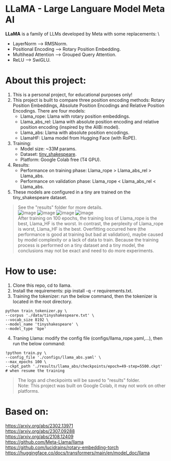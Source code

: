 # LLaMA - Large Languare Model Meta AI
**LLaMA** is a family of LLMs developed by Meta with some replacements: \
- LayerNorm ⟶ RMSNorm.
- Positional Encoding ⟶ Rotary Position Embedding.
- Multihead Attention ⟶ Grouped Query Attention.
- ReLU ⟶ SwiGLU.
# About this project:
1. This is a personal project, for educational purposes only!
2. This project is built to compare three position encoding methods: Rotary Position Embeddings, Absolute Position Encodings and Relative Position Encodings. There are four models:
   - Llama_rope: Llama with rotary position embeddings.
   - Llama_abs_rel: Llama with absolute position encoding and relative position encoding (inspired by the AliBi model).
   - Llama_abs: Llama with absolute position encodings.
   - LlamaHF: Llama model from Hugging Face (with RoPE).
3. Training:
   - Model size: ~33M params.
   - Dataset: [tiny_shakespeare](data/tinyshakespeare.txt).
   - Platform: Google Colab free (T4 GPU).
4. Results:
   - Performance on training phase: Llama_rope > Llama_abs_rel > Llama_abs.
   - Performance on validation phase: Llama_rope < Llama_abs_rel < Llama_abs.
3. These models are configured in a tiny  are trained on the tiny_shakespeare dataset.
> See the "results" folder for more details. \
   ![image](https://github.com/tomsawyer0224/llama/assets/130035084/3ee9e3f9-a09a-47c7-9e7f-9f76d3aa9ff3)
   ![image](https://github.com/tomsawyer0224/llama/assets/130035084/55d77136-d19e-4335-8b67-5b9ccfd5ed9a)
   ![image](https://github.com/tomsawyer0224/llama/assets/130035084/c629c01a-b903-47a8-85de-99452d61f12f)
   ![image](https://github.com/tomsawyer0224/llama/assets/130035084/9c9c5591-6604-4439-85de-d1a3534c0409) \
> After training on 100 epochs, the training loss of Llama_rope is the best, Llama_HF is the worst. In contrast, the perplexity of Llama_rope is worst, Llama_HF is the best. Overfitting occurred here (the performance is good at training but bad at validation), maybe caused by model complexity or a lack of data to train. Because the training process is performed on a tiny dataset and a tiny model, the conclusions may not be exact and need to do more experiments.
# How to use:
1. Clone this repo, cd to llama.
2. Install the requirements: pip install -q -r requirements.txt.
3. Training the tokenizer: run the below command, then the tokenizer is located in the root directory.
```
python train_tokenizer.py \
--corpus './data/tinyshakespeare.txt' \
--vocab_size 8192 \
--model_name 'tinyshakespeare' \
--model_type 'bpe'
```
4. Traning Llama: modify the config file (configs/llama_rope.yaml,...), then run the below command:
```
!python train.py \
--config_file './configs/llama_abs.yaml' \
--max_epochs 100 \
--ckpt_path './results/llama_abs/checkpoints/epoch=49-step=5500.ckpt' # when resume the training
```
> The logs and checkpoints will be saved to "results" folder. \
Note: This project was built on Google Colab, it may not work on other platforms.
# Based on:
https://arxiv.org/abs/2302.13971 \
https://arxiv.org/abs/2307.09288 \
https://arxiv.org/abs/2108.12409 \
https://github.com/Meta-Llama/llama \
https://github.com/lucidrains/rotary-embedding-torch \
https://huggingface.co/docs/transformers/main/en/model_doc/llama
     

     
     
  
